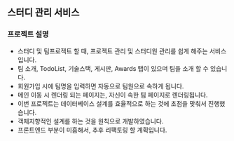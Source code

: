 ## 스터디 관리 서비스


### 프로젝트 설명

- 스터디 및 팀프로젝트 할 때, 프로젝트 관리 및 스터디원 관리를 쉽게 해주는 서비스입니다.
- 팀 소개, TodoList, 기술스택, 게시판, Awards 탭이 있으며 팀을 소개 할 수 있습니다.
- 회원가입 시에 팀명을 입력하면 자동으로 팀원으로 속하게 됩니다.
- 메인 이동 시 렌더링 되는 페이지는, 자신이 속한 팀 페이지로 렌더링됩니다.
- 이번 프로젝트는 데이터베이스 설계를 효율적으로 하는 것에 초점을 맞춰서 진행했습니다.
- 객체지향적인 설계를 하는 것을 원칙으로 개발하였습니다.
- 프론트엔드 부분이 미흡해서, 추후 리팩토링 할 계획입니다.
